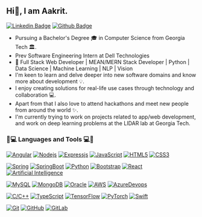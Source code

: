 Hi👋, I am Aakrit.
-------------------------------------------------------------------------------------------------------------------------------------------
[![Linkedin Badge](https://img.shields.io/badge/-Aakrit_Singhal-blue?style=flat&logo=Linkedin&logoColor=white&link=https://www.linkedin.com/in/aakrit-singhal/)](https://www.linkedin.com/in/aakrit-singhal/)
[![Github Badge](https://img.shields.io/badge/-Aakrit_Singhal-black?style=flat&logo=github&logoColor=white&link=https://github.com/aakritsinghal)](https://github.com/aakritsinghal)

- Pursuing a Bachelor's Degree 🎓 in Computer Science from Georgia Tech 🏛.
- Prev Software Engineering Intern at Dell Technologies
- 🎯 Full Stack Web Developer | MEAN/MERN Stack Developer | Python | Data Science | Machine Learning | NLP | Vision 
- I'm keen to learn and delve deeper into new software domains and know more about development 💡.  
- I enjoy creating solutions for real-life use cases through technology and collaboration 💻.
- Apart from that I also love to attend hackathons and meet new people from around the world ✨.  
- I'm currently trying to work on projects related to app/web development, and work on deep learning problems at the LIDAR lab at Georgia Tech.

<!---
aakritsinghal/aakritsinghal is a ✨ special ✨ repository because its `README.md` (this file) appears on your GitHub profile.
You can click the Preview link to take a look at your changes.
--->

### 👨💻 Languages and Tools 💻👨
[![Angular](https://img.shields.io/badge/-Angular-red?style=flat&logo=angular&link=https://github.com/aakritsinghal)](https://github.com/aakritsinghal) 
[![Nodejs](https://img.shields.io/badge/-NodeJS-black?style=flat&logo=Node.js&link=https://github.com/aakritsinghal)](https://github.com/aakritsinghal) 
[![Expressjs](https://img.shields.io/badge/-ExpressJS-black?style=flat&logo=Express.js&link=https://github.com/aakritsinghal)](https://github.com/aakritsinghal) 
[![JavaScript](https://img.shields.io/badge/-JavaScript-black?style=flat&logo=javascript&link=https://github.com/aakritsinghal)](https://github.com/aakritsinghal) 
[![HTML5](https://img.shields.io/badge/-HTML5-E34F26?style=flat&logo=html5&logoColor=white&link=https://github.com/aakritsinghal)](https://github.com/aakritsinghal) 
[![CSS3](https://img.shields.io/badge/-CSS3-1572B6?style=flat&logo=css3&link=https://github.com/aakritsinghal)](https://github.com/aakritsinghal) 


[![Spring](https://img.shields.io/badge/-Spring-g?style=flat&logo=spring&logoColor=white&link=https://github.com/aakritsinghal)](https://github.com/aakritsinghal) 
[![SpringBoot](https://img.shields.io/badge/-Springboot-black?style=flat&logo=spring&link=https://github.com/aakritsinghal)](https://github.com/aakritsinghal) 
[![Python](https://img.shields.io/badge/-Python-black?style=flat&logo=python&link=https://github.com/aakritsinghal)](https://github.com/aakritsinghal) 
[![Bootstrap](https://img.shields.io/badge/-Bootstrap-563D7C?style=flat&logo=bootstrap&link=https://github.com/aakritsinghal)](https://github.com/aakritsinghal) 
[![React](https://img.shields.io/badge/-React-black?style=flat&logo=react&link=https://github.com/aakritsinghal)](https://github.com/aakritsinghal) 
[![Artificial Intelligence](https://img.shields.io/badge/-Artificial_Intelligence-orange?style=flat&logo=ArtificialIntelligence&link=https://github.com/aakritsinghal)](https://github.com/aakritsinghal) 



[![MySQL](https://img.shields.io/badge/-MySQL-black?style=flat&logo=mysql&link=https://github.com/aakritsinghal)](https://github.com/aakritsinghal)
[![MongoDB](https://img.shields.io/badge/-MongoDB-orange?style=flat&logo=mongodb&link=https://github.com/aakritsinghal)](https://github.com/aakritsinghal)
[![Oracle](https://img.shields.io/badge/-OracleDB-red?style=flat&logo=oracle&link=https://github.com/aakritsinghal)](https://github.com/aakritsinghal)
[![AWS](https://img.shields.io/badge/-AWS-orange?style=flat&logo=aws&link=https://github.com/aakritsinghal)](https://github.com/aakritsinghal) 
[![AzureDevops](https://img.shields.io/badge/-AzureDevops-0175C2?style=flat&logo=azureDevops&link=https://github.com/aakritsinghal)](https://github.com/aakritsinghal) 

[![C/C++](https://img.shields.io/badge/-C/C++-yellow?style=flat&logo=c&link=https://github.com/aakritsinghal)](https://github.com/aakritsinghal)
[![TypeScript](https://img.shields.io/badge/-TypeScript-grey?style=flat&logo=typescript&link=https://github.com/aakritsinghal)](https://github.com/aakritsinghal)
[![TensorFlow](https://img.shields.io/badge/-TensorFlow-black?style=flat&logo=tensorflow&link=https://github.com/aakritsinghal)](https://github.com/aakritsinghal)
[![PyTorch](https://img.shields.io/badge/-PyTorch-green?style=flat&logo=pytorch&link=https://github.com/aakritsinghal)](https://github.com/aakritsinghal) 
[![Swift](https://img.shields.io/badge/-Swift-pink?style=flat&logo=swift&link=https://github.com/aakritsinghal)](https://github.com/aakritsinghal) 


[![Git](https://img.shields.io/badge/-Git-black?style=flat&logo=git&link=https://github.com/aakritsinghal)](https://github.com/aakritsinghal) 
[![GitHub](https://img.shields.io/badge/-GitHub-181717?style=flat&logo=github&link=https://github.com/aakritsinghal)](https://github.com/aakritsinghal)
[![GitLab](https://img.shields.io/badge/-GitLab-181717?style=flat&logo=gitlab&link=https://github.com/aakritsinghal)](https://gitlab.com/rahul-ghadge) 


<!---![Aakrit Singhal Stats](https://github-readme-stats.vercel.app/api?username=aakritsinghal&count_private=true&show_icons=true&title_color=fff&icon_color=79ff97&text_color=9f9f9f&bg_color=151515)

![Top Langs](https://github-readme-stats-git-masterrstaa-rickstaa.vercel.app/api/top-langs/?username=aakritsinghal&layout=compact&hide=jupyter%20notebook)
-->
